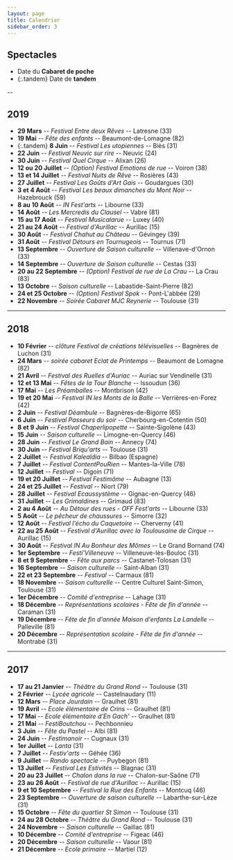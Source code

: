 ```yaml
---
layout: page
title: Calendrier
sidebar_order: 3
---
```


## Spectacles

- Date du **Cabaret de poche**
- {:.tandem} Date de **tandem**

--

## 2019

- **29 Mars** -- _Festival Entre deux Rêves_ -- Latresne (33)
- **19 Mai** -- _Fête des enfants_ -- Beaumont-de-Lomagne (82)
- {:.tandem} **8 Juin** -- _Festival Les utopiennes_ -- Biès (31)
- **22 Juin** -- _Festival Neuvic sur rire_ -- Neuvic (24)
- **30 Juin** -- _Festival Quel Cirque_ -- Alixan (26)
- **12 ou 20 Juillet** -- _(Option) Festival Emotions de rue_ -- Voiron (38)
- **13 et 14 Juillet** -- _Festival Nuits de Rêve_ -- Rosières (43)
- **27 Juillet** -- _Festival Les Goûts d'Art Gais_ -- Goudargues (30)
- **3 et 4 Août** -- _Festival Les beaux dimanches du Mont Noir_ -- Hazebrouck (59)
- **8 au 10 Août** -- _IN Fest'arts_ -- Libourne (33)
- **14 Août** -- _Les Mercredis du Clausel_ -- Vabre (81)
- **15 au 17 Août** -- _Festival Musicalarue_ -- Luxey (40)
- **21 au 24 Août** -- _Festival d'Aurillac_ -- Aurillac (15)
- **30 Août** -- _Festival Chahut au Château_ -- Gévingey (39)
- **31 Août** -- _Festival Détours en Tournugeois_ -- Tournus (71)
- **13 Septembre** -- _Ouverture de Saison culturelle_ -- Villenave-d'Ornon (33)
- **14 Septembre** -- _Ouverture de Saison culturelle_ -- Cestas (33)
- **20 au 22 Septembre** -- _(Option) Festival de rue de La Crau_ -- La Crau (83)
- **13 Octobre** -- _Saison culturelle_ -- Labastide-Saint-Pierre (82)
- **24 et 25 Octobre** -- _(Option) Festival Spok_ -- Pont-L'abbée (29)
- **22 Novembre** -- _Soirée Cabaret MJC Reynerie_ -- Toulouse (31)

---

## 2018

- **10 Février** -- _clôture Festival de créations télévisuelles_ -- Bagnères de Luchon (31)
- **24 Mars** -- _soirée cabaret Eclat de Printemps_ -- Beaumont de Lomagne (82)
- **21 Avril** -- _Festival des Ruelles d'Auriac_ -- Auriac sur Vendinelle (31)
- **12 et 13 Mai** -- _Fêtes de la Tour Blanche_ -- Issoudun (36)
- **17 Mai** -- _Les Préamballes_ -- Montbrison (42)
- **19 et 20 Mai** -- _Festival IN les Monts de la Balle_ -- Verrières-en-Forez (42)
- **2 Juin** -- _Festival Déambule_ -- Bagnères-de-Bigorre (65)
- **6 Juin** -- _Festival Passeurs du soir_ -- Cherbourg-en-Cotentin (50)
- **8 et 9 Juin** -- _Festival Chaperlipopette_ -- Sainte-Sigolène (43)
- **15 Juin** -- _Saison culturelle_ -- Limogne-en-Quercy (46)
- **28 Juin** -- _Festival Le Grand Bain_ -- Annecy (74)
- **30 Juin** -- _Festival Briqu'arts_ -- Toulouse (31)
- **2 Juillet** -- _Festival Kalealdia_ -- Bilbao (Espagne)
- **7 Juillet** -- _Festival ContentPouRien_ -- Mantes-la-Ville (78)
- **12 Juillet** -- _Festival_ -- Digoin (71)
- **19 et 20 Juillet** -- _Festival Festimôme_ -- Aubagne (13)
- **24 et 25 Juillet** -- _Festival_ -- Niort (79)
- **28 Juillet** -- _Festival Ecaussystème_ -- Gignac-en-Quercy (46)
- **31 Juillet** -- _Les Grimaldines_ -- Grimaud (83)
- **2 au 4 Août** -- _Au Détour des rues - OFF Fest'arts_ -- Libourne (33)
- **5 Août** -- _Le pêcheur de chaussures_ -- Simorre (32)
- **12 Août** -- _Festival l'écho du Caquetoire_ -- Cherverny (41)
- **22 au 25 Août** -- _Festival d'Aurillac avec la Toulousaine de Cirque_ -- Aurillac (15)
- **30 Août** -- _Festival IN Au Bonheur des Mômes_ -- Le Grand Bornand (74)
- **1er Septembre** -- _Festi'Villeneuve_ -- Villeneuve-lès-Bouloc (31)
- **8 et 9 Septembre** -- _Fête aux parcs_ -- Castanet-Tolosan (31)
- **16 Septembre** -- _Saison culturelle_ -- Saint-Alban (31)
- **22 et 23 Septembre** -- _Festival_ -- Carmaux (81)
- **18 Novembre** -- _Saison culturelle_ -- Centre Culturel Saint-Simon, Toulouse (31)
- **1er Décembre** -- _Comité d'entreprise_ -- Lahage (31)
- **18 Décembre** -- _Représentations scolaires - Fête de fin d'année_ -- Caraman (31)
- **19 Décembre** -- _Fête de fin d'année Maison d'enfants La Landelle_ -- Palleville (81)
- **20 Décembre** -- _Représentation scolaire - Fête de fin d'année_ -- Montrabé (31)

---

## 2017

- **17 au 21 Janvier** -- _Théâtre du Grand Rond_ -- Toulouse (31)
- **2 Février** -- _Lycée agricole_ -- Castelnaudary (11)
- **12 Mars** -- _Place Jourdain_ -- Graulhet (81)
- **19 Avril** -- _Ecole élémentaire de Crins_ -- Graulhet (81)
- **17 Mai** -- _Ecole élémentaire d'En Gach'_ -- Graulhet (81)
- **21 Mai** -- _FestiBoutchou_ -- Pechbonnieu
- **3 Juin** -- _Fête du Pastel_ -- Albi (81)
- **24 Juin** -- _Festimanoir_ -- Cugnaux (31)
- **1er Juillet** -- _Lanta_ (31)
- **7 Juillet** -- _Festiv'arts_ -- Géhée (36)
- **9 Juillet** -- _Rando spectacle_ -- Puybegon (81)
- **13 Juillet** -- _Festival Les Estivités_ -- Blagnac (31)
- **20 au 23 Juillet** -- _Chalon dans la rue_ -- Chalon-sur-Saône (71)
- **23 au 26 Août** -- _Festival de rue d'Aurillac_ -- Aurillac (15)
- **9 et 10 Septembre** -- _Festival la Rue des Enfants_ -- Montcuq (46)
- **23 Septembre** -- _Ouverture de saison culturelle_ -- Labarthe-sur-Lèze (31)
- **15 Octobre** -- _Fête du quartier St Simon_ -- Toulouse (31)
- **24 au 28 Octobre** -- _Théâtre du Grand Rond_ -- Toulouse (31)
- **24 Novembre** -- _Saison culturelle_ -- Gaillac (81)
- **10 Décembre** -- _Comité d'entreprise_ -- Figeac (46)
- **20 Décembre** -- _Saison culturelle_ -- Vaour (81)
- **21 Décembre** -- _Ecole primaire_ -- Martiel (12)
